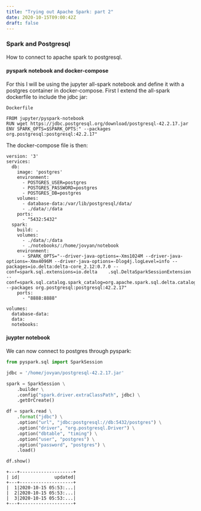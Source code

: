 ```yaml
---
title: "Trying out Apache Spark: part 2"
date: 2020-10-15T09:00:42Z
draft: false
---
```

### Spark and Postgresql

How to connect to apache spark to postgresql.

<!--more-->

#### pyspark notebook and docker-compose
For this I will be using the jupyter all-spark notebook and define it with a postgres container in docker-compose. First I extend the all-spark dockerfile to include the jdbc jar:


`Dockerfile`
```
FROM jupyter/pyspark-notebook
RUN wget https://jdbc.postgresql.org/download/postgresql-42.2.17.jar
ENV SPARK_OPTS=$SPARK_OPTS:" --packages org.postgresql:postgresql:42.2.17"
```

The docker-compose file is then:

```
version: '3' 
services: 
  db: 
    image: 'postgres' 
    environment: 
      - POSTGRES_USER=postgres 
      - POSTGRES_PASSWORD=postgres 
      - POSTGRES_DB=postgres 
    volumes: 
      - database-data:/var/lib/postgresql/data/ 
      - ./data/:/data 
    ports: 
      - "5432:5432" 
  spark: 
    build: . 
    volumes: 
      - ./data/:/data 
      - ./notebooks/:/home/jovyan/notebook 
    environment: 
      - SPARK_OPTS="--driver-java-options=-Xms1024M --driver-java-options=-Xmx4096M --driver-java-options=-Dlog4j.logLevel=info --packages=io.delta:delta-core_2.12:0.7.0 --conf=spark.sql.extensions=io.delta    .sql.DeltaSparkSessionExtension --conf=spark.sql.catalog.spark_catalog=org.apache.spark.sql.delta.catalog.DeltaCatalog --packages org.postgresql:postgresql:42.2.17" 
    ports: 
      - "8888:8888" 
 
volumes: 
  database-data: 
  data: 
  notebooks:
```

#### juypter notebook

We can now connect to postgres through pyspark:

```python
from pyspark.sql import SparkSession

jdbc = '/home/jovyan/postgresql-42.2.17.jar'

spark = SparkSession \
    .builder \
    .config("spark.driver.extraClassPath", jdbc) \
    .getOrCreate()

df = spark.read \
    .format("jdbc") \
    .option("url", "jdbc:postgresql://db:5432/postgres") \
    .option("driver", "org.postgresql.Driver") \
    .option("dbtable", "timing") \
    .option("user", "postgres") \
    .option("password", "postgres") \
    .load()

df.show()
```

    +---+--------------------+
    | id|             updated|
    +---+--------------------+
    |  1|2020-10-15 05:53:...|
    |  2|2020-10-15 05:53:...|
    |  3|2020-10-15 05:53:...|
    +---+--------------------+
   

